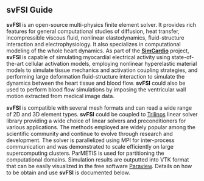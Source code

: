 ## **svFSI** Guide

<strong>svFSI</strong> is an open-source multi-physics finite element solver. It provides rich features for general computational studies of diffusion, heat transfer, incompressible viscous fluid, nonlinear elastodynamics, fluid-structure interaction and electrophysiology. It also specializes in computational modeling of the whole heart dynamics. As part of the [**SimCardio**](http://simvascular.github.io/docsSimCardio.html) project, <strong>svFSI</strong> is capable of simulating myocardial electrical activity using state-of-the-art cellular activation models, employing nonlinear hyperelastic material models to simulate tissue mechanics and activation coupling strategies, and performing large deformation fluid-structure interaction to simulate the dynamics between the heart tissue and blood flow. <strong>svFSI</strong> could also be used to perform blood flow simulations by imposing the ventricular wall motion extracted from medical image data.

<strong>svFSI</strong> is compatible with several mesh formats and can read a wide range of 2D and 3D element types. <strong>svFSI</strong> could be coupled to <a href="https://trilinos.github.io/index.html">Trilinos</a> linear solver library providing a wide choice of linear solvers and preconditioners for various applications. The methods employed are widely popular among the scientific community and continue to evolve through research and development. The solver is parallelized using MPI for inter-process communication and was demonstrated to scale efficiently on large supercomputing clusters. ParMETIS is used for partitioning the computational domains. Simulation results are outputted into VTK format that can be easily visualized in the free software <a href="https://www.paraview.org"> Paraview</a>. Details on how to be obtain and use **svFSI** is documented below.
